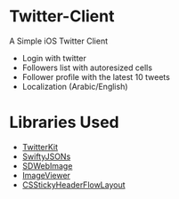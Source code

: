 # Twitter-Client

A Simple iOS Twitter Client 

- Login with twitter 
- Followers list with autoresized cells 
- Follower profile with the latest 10 tweets
- Localization (Arabic/English)

# Libraries Used
- [TwitterKit](https://dev.twitter.com/twitterkit/ios/installation)
- [SwiftyJSONs](https://github.com/SwiftyJSON/SwiftyJSON)
- [SDWebImage](https://github.com/rs/SDWebImage)
- [ImageViewer](https://github.com/MailOnline/ImageViewer)
- [CSStickyHeaderFlowLayout](https://github.com/CSStickyHeaderFlowLayout/CSStickyHeaderFlowLayout)

